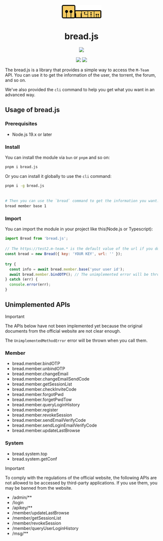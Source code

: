 <p align="center">
  <img src="https://github.com/danielsss/bread/blob/main/docs/images/logo.png">
</p>
<h1 align="center">bread.js</h1>

<p align="center">
  <a href="https://www.typescriptlang.org/" target="_blank"><img src="https://forthebadge.com/images/badges/made-with-typescript.svg"></a>
</p>

<p align="center">
  <a href="https://www.npmjs.com/package/bread.js" target="_blank"><img src="https://img.shields.io/npm/v/bread.js?style=for-the-badge"></a>
  <a href="https://www.npmjs.com/package/bread.js" target="_blank"><img src="https://img.shields.io/npm/dt/bread.js?style=for-the-badge"></a>
</p>


The bread.js is a library that provides a simple way to access the `M-Team` API.
You can use it to get the information of the user, the torrent, the forum, and so on.


We've also provided the `cli` command to help you get what you want in an advanced way.


## Usage of bread.js



### Prerequisites

- Node.js 19.x or later

### Install

You can install the module via `bun` or `pnpm` and so on:

```bash
pnpm i bread.js
```

Or you can install it globally to use the `cli` command:

```bash
pnpm i -g bread.js


# Then you can use the `bread` command to get the information you want.
bread member base 1
```

### Import

You can import the module in your project like this(Node.js or Typescript):

```javascript
import Bread from 'bread.js';

// The https://test2.m-team.* is the default value of the url if you don't provide it.
const bread = new Bread({ key: 'YOUR KEY', url: '' });

try {
  const info = await bread.member.base('your user id');
  await bread.member.bindOTP(); // The unimplemented error will be thrown
} catch (err) {
  console.error(err);
}
```

## Unimplemented APIs

> [!IMPORTANT]
> 
> The APIs below have not been implemented yet because the original documents from the official website are not clear enough.
> 
> The `UnimplementedMethodError` error will be thrown when you call them.

### Member

* bread.member.bindOTP
* bread.member.unbindOTP
* bread.member.changeEmail
* bread.member.changeEmailSendCode
* bread.member.getSessionList
* bread.member.checkInviteCode
* bread.member.forgotPwd
* bread.member.forgetPwdTow
* bread.member.queryLoginHistory
* bread.member.register
* bread.member.revokeSession
* bread.member.sendEmailVerifyCode
* bread.member.sendLoginEmailVerifyCode
* bread.member.updateLastBrowse

### System

* bread.system.top
* bread.system.getConf



> [!IMPORTANT]
> To comply with the regulations of the official website, 
> the following APIs are not allowed to be accessed by third-party applications. 
> If you use them, you may be banned from the website.

* /admin/**
* /login
* /apikey/**
* /member/updateLastBrowse
* /member/getSessionList
* /member/revokeSession
* /member/queryUserLoginHistory
* /msg/**
